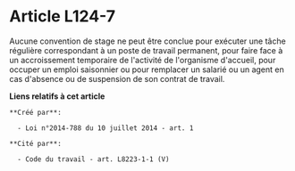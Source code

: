 # Article L124-7

Aucune convention de stage ne peut être conclue pour exécuter une tâche régulière correspondant à un poste de travail
permanent, pour faire face à un accroissement temporaire de l'activité de l'organisme d'accueil, pour occuper un emploi
saisonnier ou pour remplacer un salarié ou un agent en cas d'absence ou de suspension de son contrat de travail.

**Liens relatifs à cet article**

	**Créé par**:

	  - Loi n°2014-788 du 10 juillet 2014 - art. 1

	**Cité par**:

	  - Code du travail - art. L8223-1-1 (V)
